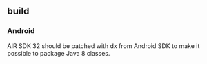 ## build

### Android

AIR SDK 32 should be patched with dx from Android SDK to make it possible to package Java 8 classes.
